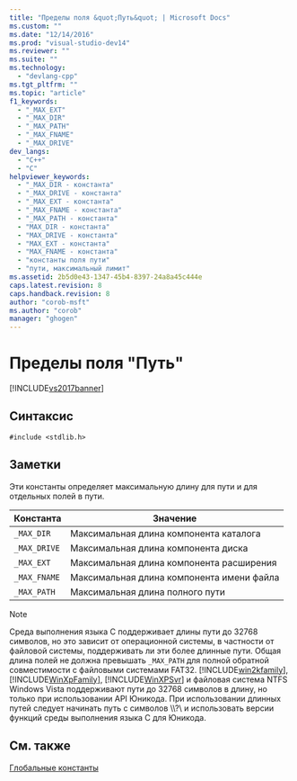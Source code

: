 ```yaml
---
title: "Пределы поля &quot;Путь&quot; | Microsoft Docs"
ms.custom: ""
ms.date: "12/14/2016"
ms.prod: "visual-studio-dev14"
ms.reviewer: ""
ms.suite: ""
ms.technology: 
  - "devlang-cpp"
ms.tgt_pltfrm: ""
ms.topic: "article"
f1_keywords: 
  - "_MAX_EXT"
  - "_MAX_DIR"
  - "_MAX_PATH"
  - "_MAX_FNAME"
  - "_MAX_DRIVE"
dev_langs: 
  - "C++"
  - "C"
helpviewer_keywords: 
  - "_MAX_DIR - константа"
  - "_MAX_DRIVE - константа"
  - "_MAX_EXT - константа"
  - "_MAX_FNAME - константа"
  - "_MAX_PATH - константа"
  - "MAX_DIR - константа"
  - "MAX_DRIVE - константа"
  - "MAX_EXT - константа"
  - "MAX_FNAME - константа"
  - "константы поля пути"
  - "пути, максимальный лимит"
ms.assetid: 2b5d0e43-1347-45b4-8397-24a8a45c444e
caps.latest.revision: 8
caps.handback.revision: 8
author: "corob-msft"
ms.author: "corob"
manager: "ghogen"
---
```

# Пределы поля &quot;Путь&quot;
[!INCLUDE[vs2017banner](../assembler/inline/includes/vs2017banner.md)]

## Синтаксис  
  
```  
#include <stdlib.h>  
```  
  
## Заметки  
 Эти константы определяет максимальную длину для пути и для отдельных полей в пути.  
  
|Константа|Значение|  
|---------------|--------------|  
|`_MAX_DIR`|Максимальная длина компонента каталога|  
|`_MAX_DRIVE`|Максимальная длина компонента диска|  
|`_MAX_EXT`|Максимальная длина компонента расширения|  
|`_MAX_FNAME`|Максимальная длина компонента имени файла|  
|`_MAX_PATH`|Максимальная длина полного пути|  
  
> [!NOTE]
>  Среда выполнения языка C поддерживает длины пути до 32768 символов, но это зависит от операционной системы, в частности от файловой системы, поддерживать ли эти более длинные пути.  Общая длина полей не должна превышать `_MAX_PATH` для полной обратной совместимости с файловыми системами FAT32.  [!INCLUDE[win2kfamily](../c-runtime-library/includes/win2kfamily_md.md)], [!INCLUDE[WinXpFamily](../Token/winxpfamily_md.md)], [!INCLUDE[WinXPSvr](../build/includes/winxpsvr_md.md)] и файловая система NTFS Windows Vista поддерживают пути до 32768 символов в длину, но только при использовании API Юникода.  При использовании длинных путей следует начинать путь с символов \\\\?\\ и использовать версии функций среды выполнения языка С для Юникода.  
  
## См. также  
 [Глобальные константы](../c-runtime-library/global-constants.md)